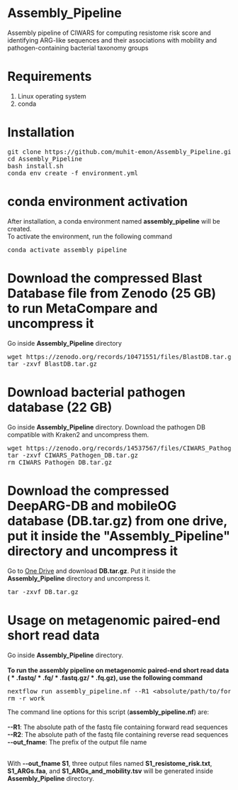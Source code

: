 # Assembly_Pipeline
Assembly pipeline of CIWARS for computing resistome risk score and identifying ARG-like sequences and their associations with mobility and pathogen-containing bacterial taxonomy groups
# Requirements
<ol>
  <li>Linux operating system</li>
  <li>conda</li>
</ol>

# Installation
<pre>
git clone https://github.com/muhit-emon/Assembly_Pipeline.git
cd Assembly_Pipeline
bash install.sh
conda env create -f environment.yml
</pre>
# conda environment activation
After installation, a conda environment named <b>assembly_pipeline</b> will be created.<br>
To activate the environment, run the following command <br>
<pre>
conda activate assembly_pipeline
</pre>
# Download the compressed Blast Database file from Zenodo (25 GB) to run MetaCompare and uncompress it
Go inside <b>Assembly_Pipeline</b> directory
<pre>
wget https://zenodo.org/records/10471551/files/BlastDB.tar.gz
tar -zxvf BlastDB.tar.gz
</pre>

# Download bacterial pathogen database (22 GB)
Go inside <b>Assembly_Pipeline</b> directory. Download the pathogen DB compatible with Kraken2 and uncompress them.
<pre>
wget https://zenodo.org/records/14537567/files/CIWARS_Pathogen_DB.tar.gz
tar -zxvf CIWARS_Pathogen_DB.tar.gz
rm CIWARS_Pathogen_DB.tar.gz
</pre>

# Download the compressed DeepARG-DB and mobileOG database (DB.tar.gz) from one drive, put it inside the "Assembly_Pipeline" directory and uncompress it
Go to <a href="https://virginiatech-my.sharepoint.com/:u:/g/personal/muhitemon_vt_edu/EUe5Q5UTTmJLjLQF2Ey8eQMBi_D8ZCmN3zBhaXI6e8TJCw?e=pgcuQp">One Drive</a> and download <b>DB.tar.gz</b>. Put it inside the <b>Assembly_Pipeline</b> directory and uncompress it.
<pre>
tar -zxvf DB.tar.gz
</pre>

# Usage on metagenomic paired-end short read data
Go inside <b>Assembly_Pipeline</b> directory. <br> <br>
<b>To run the assembly pipeline on metagenomic paired-end short read data (<span> &#42; </span>.fastq/<span> &#42; </span>.fq/<span> &#42; </span>.fastq.gz/<span> &#42; </span>.fq.gz), use the following command</b> <br>
<pre>
nextflow run assembly_pipeline.nf --R1 &ltabsolute/path/to/forward/read/file&gt --R2 &ltabsolute/path/to/reverse/read/file&gt --out_fname &ltprefix of output file name&gt
rm -r work
</pre>
The command line options for this script (<b>assembly_pipeline.nf</b>) are: <br><br>
<b>--R1</b>: The absolute path of the fastq file containing forward read sequences <br>
<b>--R2</b>: The absolute path of the fastq file containing reverse read sequences <br>
<b>--out_fname</b>: The prefix of the output file name <br><br>

With <b>--out_fname S1</b>, three output files named <b>S1_resistome_risk.txt</b>, <b>S1_ARGs.faa</b>, and <b>S1_ARGs_and_mobility.tsv</b> will be generated inside <b>Assembly_Pipeline</b> directory. <br><br>
